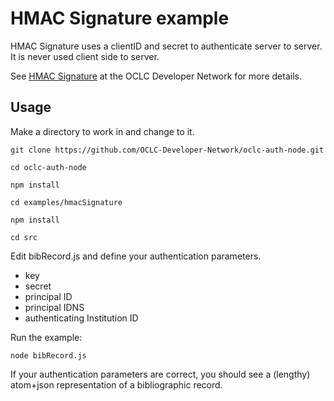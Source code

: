 # HMAC Signature example

HMAC Signature uses a clientID and secret to authenticate server to server. It is never used client side to server.

See [HMAC Signature](https://www.oclc.org/developer/develop/authentication/hmac-signature.en.html) at the OCLC Developer Network for more details.

## Usage

Make a directory to work in and change to it.

```
git clone https://github.com/OCLC-Developer-Network/oclc-auth-node.git

cd oclc-auth-node

npm install

cd examples/hmacSignature

npm install

cd src
```
Edit bibRecord.js and define your authentication parameters.
* key
* secret
* principal ID
* principal IDNS
* authenticating Institution ID

Run the example:

```
node bibRecord.js
```

If your authentication parameters are correct, you should see a (lengthy) atom+json representation of a bibliographic record.
